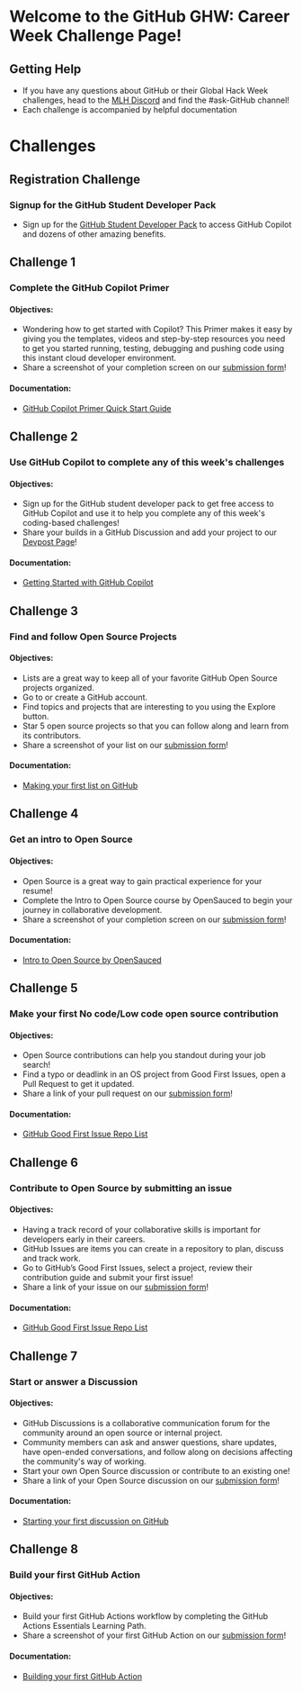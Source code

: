 # Welcome to the GitHub GHW: Career Week Challenge Page!

## Getting Help 

* If you have any questions about GitHub or their Global Hack Week challenges, head to the [MLH Discord](https://discord.mlh.io/) and find the #ask-GitHub channel!
* Each challenge is accompanied by helpful documentation

# Challenges

## Registration Challenge
### Signup for the GitHub Student Developer Pack
* Sign up for the [GitHub Student Developer Pack](https://mlh.link/ghwcareer24-github) to access GitHub Copilot and dozens of other amazing benefits. 


## Challenge 1
### Complete the GitHub Copilot Primer 

#### Objectives: 
* Wondering how to get started with Copilot? This Primer makes it easy by giving you the templates, videos and step-by-step resources you need to get you started running, testing, debugging and pushing code using this instant cloud developer environment.
* Share a screenshot of your completion screen on our [submission form](https://mlh.link/ghwform)! 

#### Documentation: 
* [GitHub Copilot Primer Quick Start Guide](https://mlh.link/ghwcareer24-github-copilot)

## Challenge 2 
### Use GitHub Copilot to complete any of this week's challenges

#### Objectives: 
* Sign up for the GitHub student developer pack to get free access to GitHub Copilot and use it to help you complete any of this week's coding-based challenges! 
* Share your builds in a GitHub Discussion and add your project to our [Devpost Page](https://mlh.link/ghwdevpost)! 

#### Documentation: 
* [Getting Started with GitHub Copilot](https://mlh.link/ghwcareer24-github-copilot-getstarted)

## Challenge 3 
### Find and follow Open Source Projects
#### Objectives: 
* Lists are a great way to keep all of your favorite GitHub Open Source projects organized.
* Go to or create a GitHub account.
* Find topics and projects that are interesting to you using the Explore button.
* Star 5 open source projects so that you can follow along and learn from its contributors.
* Share a screenshot of your list on our [submission form](https://mlh.link/ghwform)! 

#### Documentation:
* [Making your first list on GitHub](https://mlh.link/ghwcareer24-github-lists)

## Challenge 4 
### Get an intro to Open Source
#### Objectives: 
* Open Source is a great way to gain practical experience for your resume! 
* Complete the Intro to Open Source course by OpenSauced to begin your journey in collaborative development.
* Share a screenshot of your completion screen on our [submission form](https://mlh.link/ghwform)! 

#### Documentation:
* [Intro to Open Source by OpenSauced](https://mlh.link/ghwcareer24-github-opensauced)

## Challenge 5
### Make your first No code/Low code open source contribution
#### Objectives: 
* Open Source contributions can help you standout during your job search! 
* Find a typo or deadlink in an OS project from Good First Issues, open a Pull Request to get it updated.
* Share a link of your pull request on our [submission form](https://mlh.link/ghwform)! 

#### Documentation: 
* [GitHub Good First Issue Repo List](https://mlh.link/ghwcareer24-github-forgoodfirstissue)

## Challenge 6
### Contribute to Open Source by submitting an issue
#### Objectives: 
* Having a track record of your collaborative skills is important for developers early in their careers.
* GitHub Issues are items you can create in a repository to plan, discuss and track work.
* Go to GitHub’s Good First Issues, select a project, review their contribution guide and submit your first issue!
* Share a link of your issue on our [submission form](https://mlh.link/ghwform)! 

#### Documentation: 
* [GitHub Good First Issue Repo List](https://mlh.link/ghwcareer24-github-forgoodfirstissue)

## Challenge 7
### Start or answer a Discussion 
#### Objectives: 
* GitHub Discussions is a collaborative communication forum for the community around an open source or internal project.
* Community members can ask and answer questions, share updates, have open-ended conversations, and follow along on decisions affecting the community's way of working.
* Start your own Open Source discussion or contribute to an existing one! 
* Share a link of your Open Source discussion on our [submission form](https://mlh.link/ghwform)! 

#### Documentation: 
* [Starting your first discussion on GitHub](https://mlh.link/ghwcareer24-github-discussions)

## Challenge 8
### Build your first GitHub Action
#### Objectives: 
* Build your first GitHub Actions workflow by completing the GitHub Actions Essentials Learning Path.
* Share a screenshot of your first GitHub Action on our [submission form](https://mlh.link/ghwform)! 

#### Documentation: 
* [Building your first GitHub Action](https://mlh.link/ghwcareer24-github-automatedapplications)

